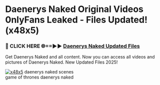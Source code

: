 # Daenerys Naked Original Videos 0nlyFans Leaked - Files Updated! (x48x5)

<h3>🔴 CLICK HERE 🌐==►► <a href="https://tinyurl.com/yckcrads" rel="nofollow">Daenerys Naked Updated Files</a></h3>

Get Daenerys Naked and all content. Now you can access all videos and pictures of Daenerys Naked. New Updated Files 2025!

[![x48x5](https://i.imgur.com/hpKpOFt.gif)](https://tinyurl.com/yckcrads)
daenerys naked scenes<br>
game of thrones daenerys naked